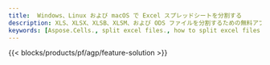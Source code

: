 ```yaml
---
title:  Windows、Linux および macOS で Excel スプレッドシートを分割する
description: XLS、XLSX、XLSB、XLSM、および ODS ファイルを分割するための無料アプリと API
keywords: [Aspose.Cells., split excel files., how to split excel files into multiple files., excel splitter., split Cell., Cell splitter]
---
```

{{< blocks/products/pf/agp/feature-solution >}} 
